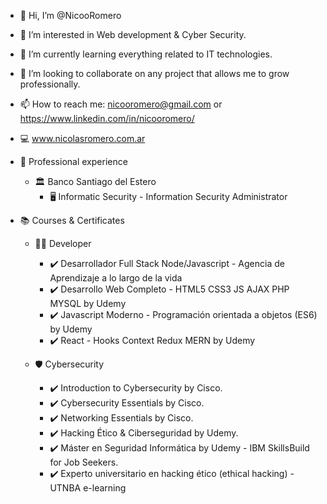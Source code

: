 - 👋 Hi, I’m @NicooRomero
- 👀 I’m interested in Web development & Cyber Security.
- 🌱 I’m currently learning everything related to IT technologies.
- 💞️ I’m looking to collaborate on any project that allows me to grow professionally.
- 📫 How to reach me: nicooromero@gmail.com or https://www.linkedin.com/in/nicooromero/
- 💻 www.nicolasromero.com.ar

- 💼 Professional experience
    - 🏛️ Banco Santiago del Estero 
      - 🖥️ Informatic Security - Information Security Administrator

- 📚 Courses & Certificates

    - 👨‍💻 Developer 
      - ✔️ Desarrollador Full Stack Node/Javascript - Agencia de Aprendizaje a lo largo de la vida
      - ✔️ Desarrollo Web Completo - HTML5 CSS3 JS AJAX PHP MYSQL by Udemy
      - ✔️ Javascript Moderno - Programación orientada a objetos (ES6) by Udemy
      - ✔️ React - Hooks Context Redux MERN by Udemy
      
    - 🛡️ Cybersecurity
      - ✔️ Introduction to Cybersecurity by Cisco.
      - ✔️ Cybersecurity Essentials by Cisco.
      - ✔️ Networking Essentials by Cisco.
      - ✔️ Hacking Ético & Ciberseguridad by Udemy.
      - ✔️ Máster en Seguridad Informática by Udemy - IBM SkillsBuild for Job Seekers.
      - ✔️ Experto universitario en hacking ético (ethical hacking) - UTNBA e-learning
<!---
NicooRomero/NicooRomero is a ✨ special ✨ repository because its `README.md` (this file) appears on your GitHub profile.
You can click the Preview link to take a look at your changes.
--->
